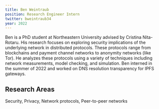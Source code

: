 ```yaml
---
title: Ben Weintraub
position: Research Engineer Intern
twitter: bweintraub34
year: 2022
---
```


Ben is a PhD student at Northeastern University advised by Cristina Nita-Rotaru. His research focuses on exploring security implications of the underlying network in distributed protocols. These protocols range from blockchains and payment channel networks to anonymity networks (like Tor). He analyzes these protocols using a variety of techniques including network measurements, model checking, and simulation. Ben interned in the summer of 2022 and worked on DNS resolution transparency for IPFS gateways.

## Research Areas
Security, Privacy, Network protocols, Peer-to-peer networks
